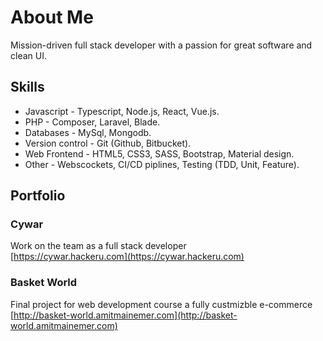 # About Me

Mission-driven full stack developer with a passion for great software
and clean UI.

## Skills

* Javascript - Typescript, Node.js, React, Vue.js.
* PHP - Composer, Laravel, Blade.
* Databases - MySql, Mongodb.
* Version control - Git (Github, Bitbucket).
* Web Frontend - HTML5, CSS3, SASS, Bootstrap, Material design.
* Other - Webscockets, CI/CD piplines, Testing (TDD, Unit, Feature).

## Portfolio

### Cywar
Work on the team as a full stack developer  
[https://cywar.hackeru.com](https://cywar.hackeru.com)
### Basket World
Final project for web development course a fully custmizble e-commerce  
[http://basket-world.amitmainemer.com](http://basket-world.amitmainemer.com)
